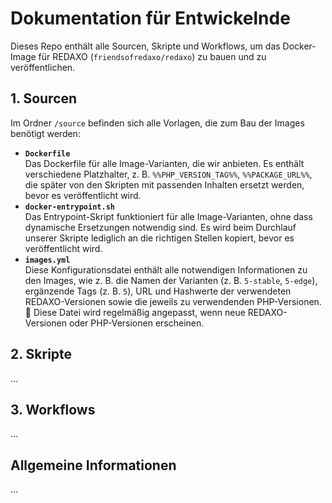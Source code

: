 # Dokumentation für Entwickelnde

Dieses Repo enthält alle Sourcen, Skripte und Workflows, um das Docker-Image für REDAXO (`friendsofredaxo/redaxo`) zu bauen und zu veröffentlichen.

## 1. Sourcen

Im Ordner `/source` befinden sich alle Vorlagen, die zum Bau der Images benötigt werden:

- **`Dockerfile`**  
  Das Dockerfile für alle Image-Varianten, die wir anbieten. Es enthält verschiedene Platzhalter, z. B. `%%PHP_VERSION_TAG%%`, `%%PACKAGE_URL%%`, die später von den Skripten mit passenden Inhalten ersetzt werden, bevor es veröffentlicht wird.
- **`docker-entrypoint.sh`**  
  Das Entrypoint-Skript funktioniert für alle Image-Varianten, ohne dass dynamische Ersetzungen notwendig sind. Es wird beim Durchlauf unserer Skripte lediglich an die richtigen Stellen kopiert, bevor es veröffentlicht wird.
- **`images.yml`**  
  Diese Konfigurationsdatei enthält alle notwendigen Informationen zu den Images, wie z. B. die Namen der Varianten (z. B. `5-stable`, `5-edge`), ergänzende Tags (z. B. `5`), URL und Hashwerte der verwendeten REDAXO-Versionen sowie die jeweils zu verwendenden PHP-Versionen.  
  🍄 Diese Datei wird regelmäßig angepasst, wenn neue REDAXO-Versionen oder PHP-Versionen erscheinen.


## 2. Skripte

…


## 3. Workflows

…


## Allgemeine Informationen

…
